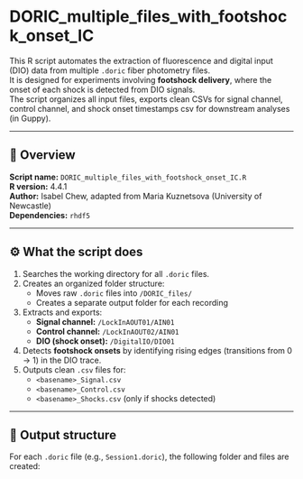# DORIC_multiple_files_with_footshock_onset_IC

This R script automates the extraction of fluorescence and digital input (DIO) data from multiple `.doric` fiber photometry files.  
It is designed for experiments involving **footshock delivery**, where the onset of each shock is detected from DIO signals.  
The script organizes all input files, exports clean CSVs for signal channel, control channel, and shock onset timestamps csv for downstream analyses (in Guppy).

---

## 📂 Overview

**Script name:** `DORIC_multiple_files_with_footshock_onset_IC.R`  
**R version:** 4.4.1  
**Author:** Isabel Chew, adapted from Maria Kuznetsova (University of Newcastle)  
**Dependencies:** `rhdf5`

---

## ⚙️ What the script does

1. Searches the working directory for all `.doric` files.  
2. Creates an organized folder structure:
   - Moves raw `.doric` files into `/DORIC_files/`
   - Creates a separate output folder for each recording
3. Extracts and exports:
   - **Signal channel:** `/LockInAOUT01/AIN01`
   - **Control channel:** `/LockInAOUT02/AIN01`
   - **DIO (shock onset):** `/DigitalIO/DIO01`
4. Detects **footshock onsets** by identifying rising edges (transitions from 0 → 1) in the DIO trace.
5. Outputs clean `.csv` files for:
   - `<basename>_Signal.csv`  
   - `<basename>_Control.csv`  
   - `<basename>_Shocks.csv` (only if shocks detected)

---

## 📁 Output structure

For each `.doric` file (e.g., `Session1.doric`), the following folder and files are created:

